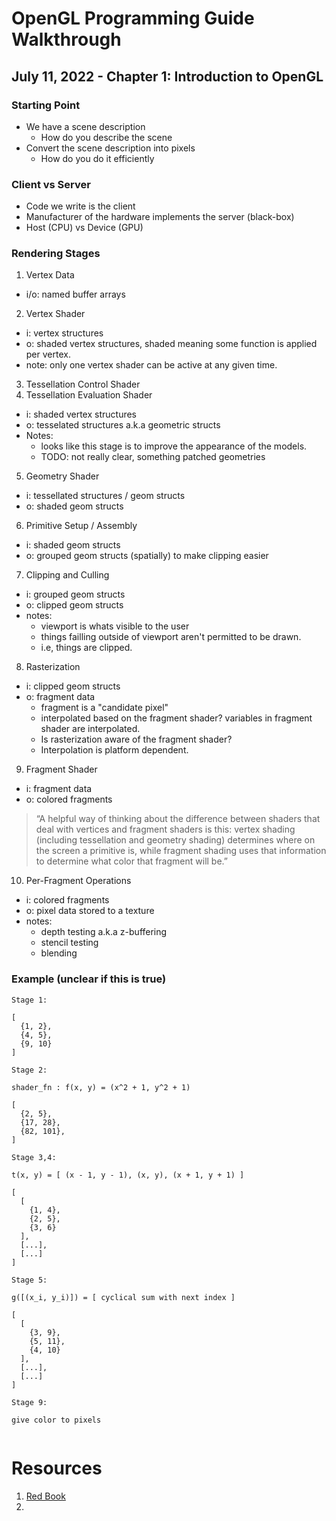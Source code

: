 # OpenGL Programming Guide Walkthrough

## July 11, 2022 - Chapter 1: Introduction to OpenGL

### Starting Point

* We have a scene description
  - How do you describe the scene
* Convert the scene description into pixels
  - How do you do it efficiently

### Client vs Server

* Code we write is the client
* Manufacturer of the hardware implements the server (black-box)
* Host (CPU) vs Device (GPU)

### Rendering Stages

1. Vertex Data
  - i/o: named buffer arrays
2. Vertex Shader
  - i: vertex structures
  - o: shaded vertex structures, shaded meaning some function is applied per vertex.
  - note: only one vertex shader can be active at any given time.
3. Tessellation Control Shader
4. Tessellation Evaluation Shader
  - i: shaded vertex structures
  - o: tesselated structures a.k.a geometric structs
  - Notes:
    * looks like this stage is to improve the appearance of the models.
    * TODO: not really clear, something patched geometries
5. Geometry Shader
  - i: tessellated structures / geom structs
  - o: shaded geom structs
6. Primitive Setup / Assembly
  - i: shaded geom structs
  - o: grouped geom structs (spatially) to make clipping easier
7. Clipping and Culling
  - i: grouped geom structs
  - o: clipped geom structs
  - notes:
    * viewport is whats visible to the user
    * things failling outside of viewport aren't permitted to be drawn.
    * i.e, things are clipped.
8. Rasterization
  - i: clipped geom structs
  - o: fragment data
    * fragment is a "candidate pixel"
    * interpolated based on the fragment shader? variables in fragment shader are interpolated.
    * Is rasterization aware of the fragment shader?
    * Interpolation is platform dependent.
9. Fragment Shader
  - i: fragment data
  - o: colored fragments

> “A helpful way of thinking about the difference between shaders that
deal with vertices and fragment shaders is this: vertex shading (including
tessellation and geometry shading) determines where on the screen a primitive
is, while fragment shading uses that information to determine what color that
fragment will be.”

10. Per-Fragment Operations
  - i: colored fragments
  - o: pixel data stored to a texture
  - notes:
    * depth testing a.k.a z-buffering
    * stencil testing
    * blending

### Example (unclear if this is true)

```
Stage 1:

[
  {1, 2},
  {4, 5},
  {9, 10}
]

Stage 2:

shader_fn : f(x, y) = (x^2 + 1, y^2 + 1)

[
  {2, 5},
  {17, 28},
  {82, 101},
]

Stage 3,4:

t(x, y) = [ (x - 1, y - 1), (x, y), (x + 1, y + 1) ]

[
  [
    {1, 4},
    {2, 5},
    {3, 6}
  ],
  [...],
  [...]
]

Stage 5:

g([(x_i, y_i)]) = [ cyclical sum with next index ] 

[
  [
    {3, 9},
    {5, 11},
    {4, 10}
  ],
  [...],
  [...]
]

Stage 9:

give color to pixels
    
```


# Resources

1. [Red Book](https://www.oreilly.com/library/view/opengl-programming-guide/9780134495514/)
2. 

